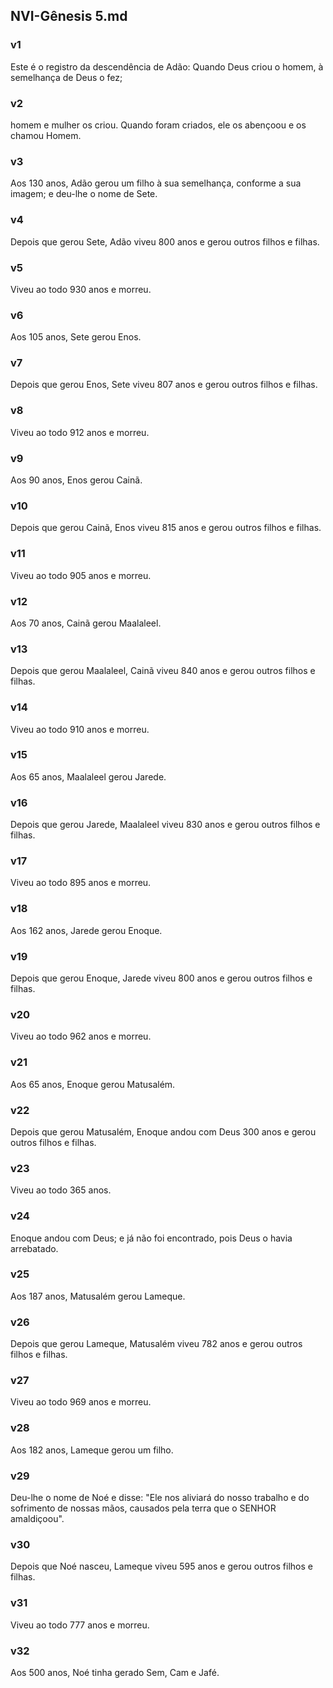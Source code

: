 ## NVI-Gênesis 5.md
### v1
 Este é o registro da descendência de Adão: Quando Deus criou o homem, à semelhança de Deus o fez;
### v2
 homem e mulher os criou. Quando foram criados, ele os abençoou e os chamou Homem.
### v3
 Aos 130 anos, Adão gerou um filho à sua semelhança, conforme a sua imagem; e deu-lhe o nome de Sete.
### v4
 Depois que gerou Sete, Adão viveu 800 anos e gerou outros filhos e filhas.
### v5
 Viveu ao todo 930 anos e morreu.
### v6
 Aos 105 anos, Sete gerou Enos.
### v7
 Depois que gerou Enos, Sete viveu 807 anos e gerou outros filhos e filhas.
### v8
 Viveu ao todo 912 anos e morreu.
### v9
 Aos 90 anos, Enos gerou Cainã.
### v10
 Depois que gerou Cainã, Enos viveu 815 anos e gerou outros filhos e filhas.
### v11
 Viveu ao todo 905 anos e morreu.
### v12
 Aos 70 anos, Cainã gerou Maalaleel.
### v13
 Depois que gerou Maalaleel, Cainã viveu 840 anos e gerou outros filhos e filhas.
### v14
 Viveu ao todo 910 anos e morreu.
### v15
 Aos 65 anos, Maalaleel gerou Jarede.
### v16
 Depois que gerou Jarede, Maalaleel viveu 830 anos e gerou outros filhos e filhas.
### v17
 Viveu ao todo 895 anos e morreu.
### v18
 Aos 162 anos, Jarede gerou Enoque.
### v19
 Depois que gerou Enoque, Jarede viveu 800 anos e gerou outros filhos e filhas.
### v20
 Viveu ao todo 962 anos e morreu.
### v21
 Aos 65 anos, Enoque gerou Matusalém.
### v22
 Depois que gerou Matusalém, Enoque andou com Deus 300 anos e gerou outros filhos e filhas.
### v23
 Viveu ao todo 365 anos.
### v24
 Enoque andou com Deus; e já não foi encontrado, pois Deus o havia arrebatado.
### v25
 Aos 187 anos, Matusalém gerou Lameque.
### v26
 Depois que gerou Lameque, Matusalém viveu 782 anos e gerou outros filhos e filhas.
### v27
 Viveu ao todo 969 anos e morreu.
### v28
 Aos 182 anos, Lameque gerou um filho.
### v29
 Deu-lhe o nome de Noé e disse: "Ele nos aliviará do nosso trabalho e do sofrimento de nossas mãos, causados pela terra que o SENHOR amaldiçoou".
### v30
 Depois que Noé nasceu, Lameque viveu 595 anos e gerou outros filhos e filhas.
### v31
 Viveu ao todo 777 anos e morreu.
### v32
 Aos 500 anos, Noé tinha gerado Sem, Cam e Jafé.
